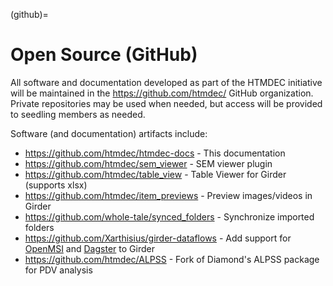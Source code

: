 (github)=
# Open Source (GitHub)

All software and documentation developed as part of the HTMDEC initiative will
be maintained in the https://github.com/htmdec/ GitHub organization. Private
repositories may be used when needed, but access will be provided to seedling
members as needed.

Software (and documentation) artifacts include:
* https://github.com/htmdec/htmdec-docs - This documentation
* https://github.com/htmdec/sem_viewer - SEM viewer plugin
* https://github.com/htmdec/table_view - Table Viewer for Girder (supports xlsx)
* https://github.com/htmdec/item_previews - Preview images/videos in Girder
* https://github.com/whole-tale/synced_folders - Synchronize imported folders
* https://github.com/Xarthisius/girder-dataflows - Add support for
  [OpenMSI](https://github.com/openmsi/openmsistream) and
  [Dagster](https://dagster.io/) to Girder
* https://github.com/htmdec/ALPSS - Fork of Diamond's ALPSS package for PDV
  analysis
